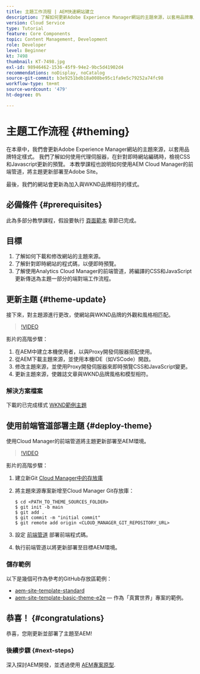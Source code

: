 ```yaml
---
title: 主題工作流程 | AEM快速網站建立
description: 了解如何更新Adobe Experience Manager網站的主題來源，以套用品牌專屬的樣式。 了解如何使用Proxy伺服器檢視CSS和Javascript更新的即時預覽。 本教學課程也說明如何使用AEM Cloud Manager的前端管道，將主題更新部署至Adobe Site。
version: Cloud Service
type: Tutorial
feature: Core Components
topic: Content Management, Development
role: Developer
level: Beginner
kt: 7498
thumbnail: KT-7498.jpg
exl-id: 98946462-1536-45f9-94e2-9bc5d41902d4
recommendations: noDisplay, noCatalog
source-git-commit: b3e9251bdb18a008be95c1fa9e5c79252a74fc98
workflow-type: tm+mt
source-wordcount: '479'
ht-degree: 0%

---
```


# 主題工作流程 {#theming}

在本章中，我們會更新Adobe Experience Manager網站的主題來源，以套用品牌特定樣式。 我們了解如何使用代理伺服器，在針對即時網站編碼時，檢視CSS和Javascript更新的預覽。 本教學課程也說明如何使用AEM Cloud Manager的前端管道，將主題更新部署至Adobe Site。

最後，我們的網站會更新為加入與WKND品牌相符的樣式。

## 必備條件 {#prerequisites}

此為多部分教學課程，假設要執行 [頁面範本](./page-templates.md) 章節已完成。

## 目標

1. 了解如何下載和修改網站的主題來源。
1. 了解針對即時網站的程式碼，以便即時預覽。
1. 了解使用Analytics Cloud Manager的前端管道，將編譯的CSS和JavaScript更新傳送為主題一部分的端對端工作流程。

## 更新主題 {#theme-update}

接下來，對主題源進行更改，使網站與WKND品牌的外觀和風格相匹配。

>[!VIDEO](https://video.tv.adobe.com/v/332918?quality=12&learn=on)

影片的高階步驟：

1. 在AEM中建立本機使用者，以與Proxy開發伺服器搭配使用。
1. 從AEM下載主題來源，並使用本機IDE（如VSCode）開啟。
1. 修改主題來源，並使用Proxy開發伺服器來即時預覽CSS和JavaScript變更。
1. 更新主題來源，使雜誌文章與WKND品牌風格和模型相符。

### 解決方案檔案

下載的已完成樣式 [WKND範例主題](assets/theming/WKND-THEME-src-1.1.zip)

## 使用前端管道部署主題 {#deploy-theme}

使用Cloud Manager的前端管道將主題更新部署至AEM環境。

>[!VIDEO](https://video.tv.adobe.com/v/338722?quality=12&learn=on)

影片的高階步驟：

1. 建立新Git [Cloud Manager中的存放庫](https://experienceleague.adobe.com/docs/experience-manager-cloud-manager/using/managing-code/cloud-manager-repositories.html)
1. 將主題來源專案新增至Cloud Manager Git存放庫：

   ```shell
   $ cd <PATH_TO_THEME_SOURCES_FOLDER>
   $ git init -b main
   $ git add .
   $ git commit -m "initial commit"
   $ git remote add origin <CLOUD_MANAGER_GIT_REPOSITORY_URL>
   ```

1. 設定 [前端管道](https://experienceleague.adobe.com/docs/experience-manager-cloud-service/implementing/using-cloud-manager/cicd-pipelines/introduction-ci-cd-pipelines.html) 部署前端程式碼。
1. 執行前端管道以將更新部署至目標AEM環境。

### 儲存範例

以下是幾個可作為參考的GitHub存放區範例：

* [aem-site-template-standard](https://github.com/adobe/aem-site-template-standard)
* [aem-site-template-basic-theme-e2e](https://github.com/adobe/aem-site-template-basic-theme-e2e)  — 作為「真實世界」專案的範例。

## 恭喜！ {#congratulations}

恭喜，您剛更新並部署了主題至AEM!

### 後續步驟 {#next-steps}

深入探討AEM開發，並透過使用 [AEM專案原型](../project-archetype/overview.md).
